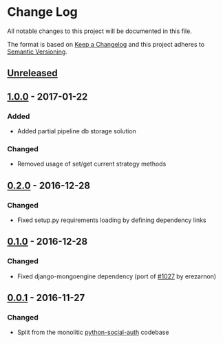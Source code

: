 # Change Log

All notable changes to this project will be documented in this file.

The format is based on [Keep a Changelog](http://keepachangelog.com/)
and this project adheres to [Semantic Versioning](http://semver.org/).

## [Unreleased](https://github.com/python-social-auth/social-app-django-mongoengine/commits/master)

## [1.0.0](https://github.com/python-social-auth/social-app-django/releases/tag/1.0.0) - 2017-01-22

### Added
- Added partial pipeline db storage solution

### Changed
- Removed usage of set/get current strategy methods

## [0.2.0](https://github.com/python-social-auth/social-app-django/releases/tag/0.2.0) - 2016-12-28

### Changed
- Fixed setup.py requirements loading by defining dependency links

## [0.1.0](https://github.com/python-social-auth/social-app-django/releases/tag/0.1.0) - 2016-12-28

### Changed
- Fixed django-mongoengine dependency (port of [#1027](https://github.com/omab/python-social-auth/pull/1027)
  by erezarnon)

## [0.0.1](https://github.com/python-social-auth/social-app-django/releases/tag/0.0.1) - 2016-11-27

### Changed
- Split from the monolitic [python-social-auth](https://github.com/omab/python-social-auth)
  codebase
